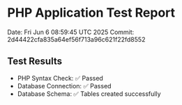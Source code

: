 # PHP Application Test Report
Date: Fri Jun  6 08:59:45 UTC 2025
Commit: 2d44422cfa835a64ef56f713a96c621f22fd8552

## Test Results
- PHP Syntax Check: ✅ Passed
- Database Connection: ✅ Passed
- Database Schema: ✅ Tables created successfully
